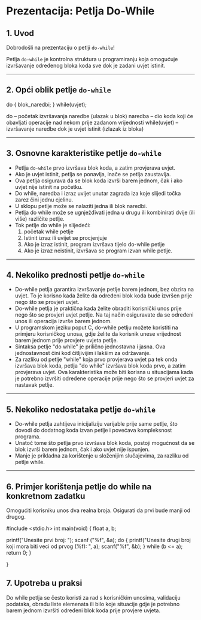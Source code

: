 # Prezentacija: Petlja Do-While

## 1. Uvod

Dobrodošli na prezentaciju o petlji `do-while`!

Petlja `do-while` je kontrolna struktura u programiranju koja omogućuje izvršavanje određenog bloka koda sve dok je zadani uvjet istinit.

---

## 2. Opći oblik petlje `do-while`
do {
    blok_naredbi;
} while(uvjet);

do – početak izvršavanja naredbe (ulazak u blok)
naredba – dio koda koji će obavljati operacije nad nekom prije zadanom vrijednosti
while(uvjet) – izvršavanje naredbe dok je uvjet istinit (izlazak iz bloka)

---

## 3. Osnovne karakteristike petlje `do-while`

- Petlja `do-while` prvo izvršava blok koda, a zatim provjerava uvjet.
- Ako je uvjet istinit, petlja se ponavlja, inače se petlja zaustavlja.
- Ova petlja osigurava da se blok koda izvrši barem jednom, čak i ako uvjet nije istinit na početku.
- Do while, naredba i izraz uvijet unutar zagrada iza koje slijedi točka zarez čini jednu cjelinu.
- U sklopu petlje može se nalaziti jedna ili blok naredbi.
- Petlja do while može se ugnježđivati jedna u drugu ili kombinirati dvije (ili više) različite petlje.
- Tok petlje do while je slijedeći:
  1. početak while petlje
  2. Istinit izraz ili uvijet se procjenjuje
  3. Ako je izraz istinit, program izvršava tijelo do-while petlje
  4. Ako je izraz neistinit, izvršava se program izvan while petlje.

---

## 4. Nekoliko prednosti petlje `do-while`

- Do-while petlja garantira izvršavanje petlje barem jednom, bez obzira na uvjet. To je korisno kada želite da određeni blok koda bude      izvršen prije nego što se provjeri uvjet.
- Do-while petlja je praktična kada želite obraditi korisnički unos prije nego što se provjeri uvjet petlje. Na taj način osiguravate da 
  se određeni unos ili operacija izvrše barem jednom.
- U programskom jeziku poput C, do-while petlju možete koristiti na primjeru korisničkog unosa, gdje želite da korisnik unese vrijednost 
  barem jednom prije provjere uvjeta petlje.
- Sintaksa petlje "do while" je prilično jednostavna i jasna. Ova jednostavnost čini kod čitljivijim i lakšim za održavanje.
- Za razliku od petlje "while" koja prvo provjerava uvjet pa tek onda izvršava blok koda, petlja "do while" izvršava blok koda prvo, a zatim provjerava uvjet. Ova karakteristika može biti korisna u situacijama kada je potrebno izvršiti određene operacije prije nego što se provjeri uvjet za nastavak petlje.
 
---

## 5. Nekoliko nedostataka petlje `do-while`

- Do-while petlja zahtijeva inicijaliziju varijable prije same petlje, što dovodi do dodatnog koda izvan petlje i povećava kompleksnost programa.
- Unatoč tome što petlja prvo izvršava blok koda, postoji mogućnost da se blok izvrši barem jednom, čak i ako uvjet nije ispunjen.
- Manje je prikladna za korištenje u složenijim slučajevima, za razliku od petlje while.

---

## 6. Primjer korištenja petlje do while na konkretnom zadatku
Omogućiti korisniku unos dva realna broja. Osigurati da prvi bude manji od drugog.

#include <stdio.h>
int main(void)
{
  float a, b; 
  
  printf("Unesite prvi broj: ");
  scanf ("%f", &a);
  do {
     printf("Unesite drugi broj koji mora biti veci od prvog (%f): ", a);
     scanf("%f", &b);
} while (b <= a); 
return 0;
}

}

## 7. Upotreba u praksi
Do while petlja se često koristi za rad s korisničkim unosima, validaciju podataka, obradu liste elemenata ili bilo koje situacije gdje je potrebno barem jednom izvršiti određeni blok koda prije provjere uvjeta.


